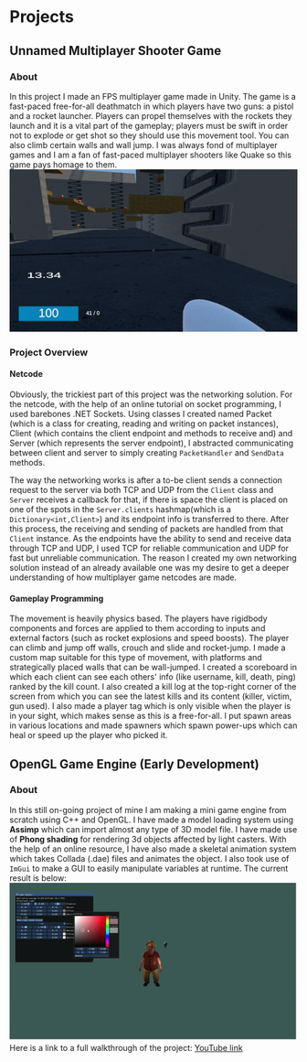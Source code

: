 # Projects
## Unnamed Multiplayer Shooter Game 
### About
In this project I made an FPS multiplayer game made in Unity. The game is a fast-paced free-for-all deathmatch in which players have two guns: a pistol and a rocket launcher. Players can propel themselves with the rockets they launch and it is a vital part of the gameplay; players must be swift in order not to explode or get shot so they should use  this movement tool. You can also climb certain walls and wall jump. I was always fond of multiplayer games and I am a fan of fast-paced multiplayer shooters like Quake so this game pays homage to them.
<img src="arenaGifv2.gif" width=1000>

### Project Overview
#### Netcode
Obviously, the trickiest part of this project was the networking solution. For the netcode, with the help of an online tutorial on socket programming, I used barebones .NET Sockets. Using classes I created named Packet (which is a class for creating, reading and writing on packet instances), Client (which contains the client endpoint and methods to receive and) and Server (which represents the server endpoint), I abstracted communicating between client and server to simply creating `PacketHandler` and `SendData` methods. 

The way the networking works is after a to-be client sends a connection request to the server via both TCP and UDP from the `Client` class and `Server` receives a callback for that, if there is space the client is placed on one of the spots in the `Server.clients` hashmap(which is a `Dictionary<int,Client>`) and its endpoint info is transferred to there. After this process, the receiving and sending of packets are handled from that `Client` instance. As the endpoints have the ability to send and receive data through TCP and UDP, I used TCP for reliable communication and UDP for fast but unreliable communication. 
The reason I created my own networking solution instead of an already available one was my desire to get a deeper understanding of how multiplayer game netcodes are made. 
<!-- I made two Unity projects: one for the server and one for the client. The reason for this is I wanted to make the game server-authoritative as it is a good practice for competitive games because of possible cheating issues. I made a Linux server build for the server and hosted a game in the cloud using AWS.  -->
#### Gameplay Programming
The movement is heavily physics based. The players have rigidbody components and forces are applied to them according to inputs and external factors (such as rocket explosions and speed boosts). The player can climb and jump off walls, crouch and slide and rocket-jump. I made a custom map suitable for this type of movement, with platforms and strategically placed walls that can be wall-jumped. I created a scoreboard in which each client can see each others' info (like username, kill, death, ping) ranked by the kill count. I also created a kill log at the top-right corner of the screen from which you can see the latest kills and its content (killer, victim, gun used). I also made a player tag which is only visible when the player is in your sight, which makes sense as this is a free-for-all. I put spawn areas in various locations and made spawners which spawn power-ups which can heal or speed up the player who picked it.

## OpenGL Game Engine (Early Development)
### About
In this still on-going project of mine I am making a mini game engine from scratch using C++ and OpenGL. I have made a model loading system using **Assimp** which can import almost any type of 3D model file. I have made use of **Phong shading** for rendering 3d objects affected by light casters. With the help of an online resource, I have also made a skeletal animation system which takes Collada (.dae) files and animates the object. I also took use of `ImGui` to make a GUI to easily manipulate variables at runtime. The current result is below:
<img src="opengldemogif.gif" width=1000>
Here is a link to a full walkthrough of the project: [YouTube link](https://youtu.be/_5bF9Hu2eBs)
